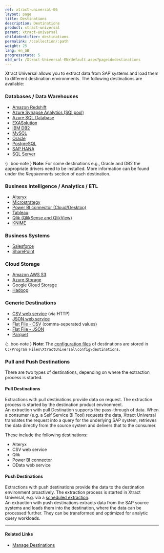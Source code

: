 ```yaml
---
ref: xtract-universal-06
layout: page
title: Destinations
description: Destinations
product: xtract-universal
parent: xtract-universal
childidentifier: destinations
permalink: /:collection/:path
weight: 25
lang: en_GB
progressstate: 5
old_url: /Xtract-Universal-EN/default.aspx?pageid=destinations
---
```



Xtract Universal allows you to extract data from SAP systems and load them to different destination environments.
The following destinations are available:  

### Databases / Data Warehouses

- [Amazon Redshift](./destinations/amazon-redshift) 
- [Azure Synapse Analytics (SQl pool)](./destinations/azure-synapse-analytics)
- [Azure SQL Database](./destinations/microsoft-sql-server) 
- [EXASolution](./destinations/exasol) 
- [IBM DB2](./destinations/ibm-db2) 
- [MySQL](./destinations/mysql) 
- [Oracle](./destinations/oracle) 
- [PostgreSQL](./destinations/postgreSQL)
- [SAP HANA](./destinations/sap-hana) 
- [SQL Server](./destinations/microsoft-sql-server) 

{: .box-note }
**Note**: For some destinations e.g., Oracle and DB2 the appropriate drivers need to be installed.
More information can be found under the *Requirements* section of each destination.

### Business Intelligence / Analytics / ETL

- [Alteryx](./destinations/alteryx) 
- [Microstrategy](./destinations/microstrategy)
- [Power BI connector (Cloud/Desktop)](./destinations/Power-BI-Connector) 
- [Tableau](./destinations/tableau) 
- [Qlik (QlikSense and QlikView)](./destinations/qliksense-qlikview) 
- [KNIME](./destinations/knime)

### Business Systems

- [Salesforce](./destinations/salesforce) 
- [SharePoint](./destinations/sharepoint) 

### Cloud Storage

- [Amazon AWS S3](./destinations/amazon-aws-s3)
- [Azure Storage](./destinations/azure-storage) 
- [Google Cloud Storage](./destinations/google-cloud-storage)
- [Hadoop](./destinations/hadoop)

### Generic Destinations

- [CSV web service](./destinations/csv-via-http) (via HTTP)
- [JSON web service](./destinations/json-via-http)   
- [Flat File - CSV](./destinations/csv-flat-file)  (comma-seperated values)
- [Flat File - JSON](./destinations/json-flat-file)
- [Parquet](./destinations/parquet)
 
{: .box-note }
**Note**: The [configuration files](./advanced-techniques/backup-and-migration#configuration-files) of destinations are stored in `C:\Program Files\XtractUniversal\config\destinations`.
 
### Pull and Push Destinations

There are two types of destinations, depending on where the extraction process is started.  

#### Pull Destinations

Extractions with pull destinations provide data on request. The extraction process is started by the destination product environment. <br>
An extraction with  pull Destination supports the pass-through of data. When a consumer (e.g. a Self Service BI Tool) requests the data, 
Xtract Universal translates the request into a query for the underlying SAP system, retrieves the data directly from the source system and delivers that to the consumer.

These include the following destinations: 
- Alteryx
- CSV web service
- Qlik
- Power BI connector
- OData web service


#### Push Destinations

Extractions with push destinations provide the data to the destination environment proactively. The extraction process is started in Xtract Universal, e.g. via a [scheduled extraction](./execute-and-automate-extractions/call-via-scheduler). <br>
An extraction with push destinations extracts data from the SAP source systems and loads them into the destination, where the data can be processed further. They can be transformed and optimized for analytic query workloads.

*****
#### Related Links
- [Manage Destinations](./destinations/managing-destinations)
